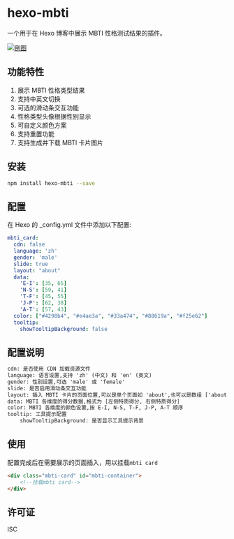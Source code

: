 # hexo-mbti

一个用于在 Hexo 博客中展示 MBTI 性格测试结果的插件。

[![例图](https://s21.ax1x.com/2024/08/10/pAStFDx.png)](https://imgse.com/i/pAStFDx)



## 功能特性

1. 展示 MBTI 性格类型结果
2. 支持中英文切换
3. 可选的滑动条交互功能
4. 性格类型头像根据性别显示
5. 可自定义颜色方案
6. 支持重置功能
7. 支持生成并下载 MBTI 卡片图片

## 安装

```bash
npm install hexo-mbti --save
```



## 配置

在 Hexo 的 _config.yml 文件中添加以下配置:

```yaml
mbti_card:
  cdn: false
  language: 'zh'
  gender: 'male'
  slide: true
  layout: "about"
  data:
    'E-I': [35, 65]
    'N-S': [59, 41]
    'T-F': [45, 55]
    'J-P': [62, 38]
    'A-T': [57, 43]
  color: ["#4298b4", "#e4ae3a", "#33a474", "#88619a", "#f25e62"]
  tooltip:
    showTooltipBackground: false

```

## 配置说明

```html
cdn: 是否使用 CDN 加载资源文件
language: 语言设置,支持 'zh' (中文) 和 'en' (英文)
gender: 性别设置,可选 'male' 或 'female'
slide: 是否启用滑动条交互功能
layout: 插入 MBTI 卡片的页面位置,可以是单个页面如 'about',也可以是数组 ['about', 'post']
data: MBTI 各维度的得分数据,格式为 [左侧特质得分, 右侧特质得分]
color: MBTI 各维度的颜色设置,按 E-I, N-S, T-F, J-P, A-T 顺序
tooltip: 工具提示配置
	showTooltipBackground: 是否显示工具提示背景
```



## 使用

配置完成后在需要展示的页面插入，用以挂载`mbti card`

```html
<div class="mbti-card" id="mbti-container">
    <!--挂载mbti card-->    
</div>
```



## 许可证

ISC

